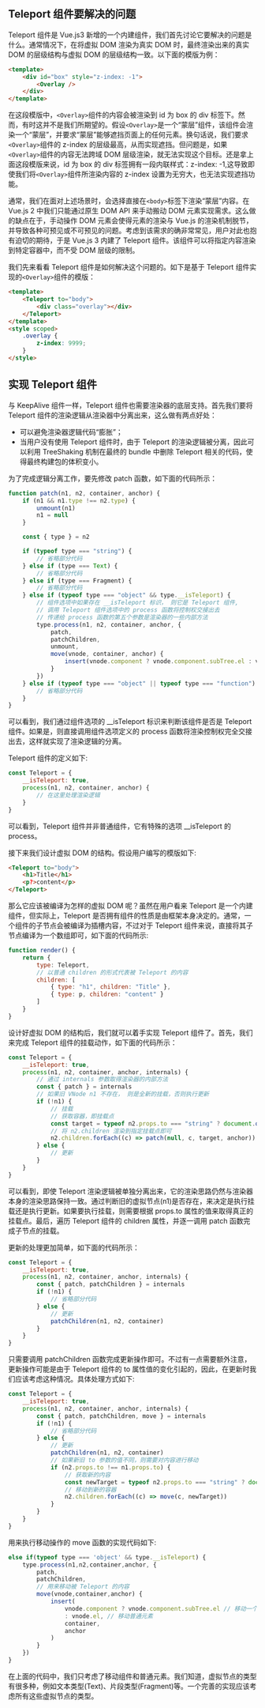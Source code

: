 ## Teleport 组件要解决的问题

Teleport 组件是 Vue.js3 新增的一个内建组件，我们首先讨论它要解决的问题是什么。通常情况下，在将虚拟 DOM 渲染为真实 DOM 时，最终渲染出来的真实 DOM 的层级结构与虚拟 DOM 的层级结构一致。以下面的模版为例：

```html
<template>
	<div id="box" style="z-index: -1">
		<Overlay />
	</div>
</template>
```

在这段模版中，`<Overlay>`组件的内容会被渲染到 id 为 box 的 div 标签下。然而，有时这并不是我们所期望的。假设`<Overlay>`是一个“蒙层”组件，该组件会渲染一个“蒙层”，并要求“蒙层”能够遮挡页面上的任何元素。换句话说，我们要求`<Overlay>`组件的 z-index 的层级最高，从而实现遮挡。但问题是，如果`<Overlay>`组件的内容无法跨域 DOM 层级渲染，就无法实现这个目标。还是拿上面这段模版来说，id 为 box 的 div 标签拥有一段内联样式：z-index: -1,这导致即使我们将`<Overlay>`组件所渲染内容的 z-index 设置为无穷大，也无法实现遮挡功能。

通常，我们在面对上述场景时，会选择直接在`<body>`标签下渲染“蒙层”内容。在 Vue.js 2 中我们只能通过原生 DOM API 来手动搬动 DOM 元素实现需求。这么做的缺点在于，手动操作 DOM 元素会使得元素的渲染与 Vue.js 的渲染机制脱节，并导致各种可预见或不可预见的问题。考虑到该需求的确非常常见，用户对此也抱有迫切的期待，于是 Vue.js 3 内建了 Teleport 组件。该组件可以将指定内容渲染到特定容器中，而不受 DOM 层级的限制。

我们先来看看 Teleport 组件是如何解决这个问题的。如下是基于 Teleport 组件实现的`<Overlay>`组件的模版：

```html
<template>
	<Teleport to="body">
		<div class="overlay"></div>
	</Teleport>
</template>
<style scoped>
	.overlay {
		z-index: 9999;
	}
</style>
```

## 实现 Teleport 组件

与 KeepAlive 组件一样，Teleport 组件也需要渲染器的底层支持。首先我们要将 Teleport 组件的渲染逻辑从渲染器中分离出来，这么做有两点好处：

- 可以避免渲染器逻辑代码“膨胀”；
- 当用户没有使用 Teleport 组件时，由于 Teleport 的渲染逻辑被分离，因此可以利用 TreeShaking 机制在最终的 bundle 中删除 Teleport 相关的代码，使得最终构建包的体积变小。

为了完成逻辑分离工作，要先修改 patch 函数，如下面的代码所示：

```js
function patch(n1, n2, container, anchor) {
	if (n1 && n1.type !== n2.type) {
		unmount(n1)
		n1 = null
	}

	const { type } = n2

	if (typeof type === "string") {
		// 省略部分代码
	} else if (type === Text) {
		// 省略部分代码
	} else if (type === Fragment) {
		// 省略部分代码
	} else if (typeof type === "object" && type.__isTeleport) {
		// 组件选项中如果存在 __isTeleport 标识， 则它是 Teleport 组件,
		// 调用 Teleport 组件选项中的 process 函数将控制权交接出去
		// 传递给 process 函数的第五个参数是渲染器的一些内部方法
		type.process(n1, n2, container, anchor, {
			patch,
			patchChildren,
			unmount,
			move(vnode, container, anchor) {
				insert(vnode.component ? vnode.component.subTree.el : vnode.el, container, anchor)
			}
		})
	} else if (typeof type === "object" || typeof type === "function") {
		// 省略部分代码
	}
}
```

可以看到，我们通过组件选项的 \_\_isTeleport 标识来判断该组件是否是 Teleport 组件。如果是，则直接调用组件选项定义的 process 函数将渲染控制权完全交接出去，这样就实现了渲染逻辑的分离。

Teleport 组件的定义如下:

```js
const Teleport = {
	__isTeleport: true,
	process(n1, n2, container, anchor) {
		// 在这里处理渲染逻辑
	}
}
```

可以看到，Teleport 组件并非普通组件，它有特殊的选项 \_\_isTeleport 的 process。

接下来我们设计虚拟 DOM 的结构。假设用户编写的模版如下:

```html
<Teleport to="body">
    <h1>Title</h1>
    <p?>content</p>
</Teleport>
```

那么它应该被编译为怎样的虚拟 DOM 呢？虽然在用户看来 Teleport 是一个内建组件，但实际上，Teleport 是否拥有组件的性质是由框架本身决定的。通常，一个组件的子节点会被编译为插槽内容，不过对于 Teleport 组件来说，直接将其子节点编译为一个数组即可，如下面的代码所示:

```js
function render() {
	return {
		type: Teleport,
		// 以普通 children 的形式代表被 Teleport 的内容
		children: [
			{ type: "h1", children: "Title" },
			{ type: p, children: "content" }
		]
	}
}
```

设计好虚拟 DOM 的结构后，我们就可以着手实现 Teleport 组件了。首先，我们来完成 Teleport 组件的挂载动作，如下面的代码所示：

```js
const Teleport = {
	__isTeleport: true,
	process(n1, n2, container, anchor, internals) {
		// 通过 internals 参数取得渲染器的内部方法
		const { patch } = internals
		// 如果旧 VNode n1 不存在， 则是全新的挂载，否则执行更新
		if (!n1) {
			// 挂载
			// 获取容器，即挂载点
			const target = typeof n2.props.to === "string" ? document.querySelector(n2.props.to) : n2.props.to
			// 将 n2.children 渲染到指定挂载点即可
			n2.children.forEach((c) => patch(null, c, target, anchor))
		} else {
			// 更新
		}
	}
}
```

可以看到，即使 Teleport 渲染逻辑被单独分离出来，它的渲染思路仍然与渲染器本身的渲染思路保持一致。通过判断旧的虚拟节点(n1)是否存在，来决定是执行挂载还是执行更新。如果要执行挂载，则需要根据 props.to 属性的值来取得真正的挂载点。最后，遍历 Teleport 组件的 children 属性，并逐一调用 patch 函数完成子节点的挂载。

更新的处理更加简单，如下面的代码所示：

```js
const Teleport = {
	__isTeleport: true,
	process(n1, n2, container, anchor, internals) {
		const { patch, patchChildren } = internals
		if (!n1) {
			// 省略部分代码
		} else {
			// 更新
			patchChildren(n1, n2, container)
		}
	}
}
```

只需要调用 patchChildren 函数完成更新操作即可。不过有一点需要额外注意，更新操作可能是由于 Teleport 组件的 to 属性值的变化引起的，因此，在更新时我们应该考虑这种情况。具体处理方式如下:

```js
const Teleport = {
	__isTeleport: true,
	process(n1, n2, container, anchor, internals) {
		const { patch, patchChildren, move } = internals
		if (!n1) {
			// 省略部分代码
		} else {
			// 更新
			patchChildren(n1, n2, container)
			// 如果新旧 to 参数的值不同，则需要对内容进行移动
			if (n2.props.to !== n1.props.to) {
				// 获取新的内容
				const newTarget = typeof n2.props.to === "string" ? document.querySelector(n2.props.to) : n2.props.to
				// 移动到新的容器
				n2.children.forEach((c) => move(c, newTarget))
			}
		}
	}
}
```

用来执行移动操作的 move 函数的实现代码如下:

```js
else if(typeof type === 'object' && type.__isTeleport) {
    type.process(n1,n2,container,anchor, {
        patch,
        patchChildren,
        // 用来移动被 Teleport 的内容
        move(vnode,container,anchor) {
            insert(
                vnode.component ? vnode.component.subTree.el // 移动一个组件
                : vnode.el, // 移动普通元素
                container,
                anchor
            )
        }
    })
}
```

在上面的代码中，我们只考虑了移动组件和普通元素。我们知道，虚拟节点的类型有很多种，例如文本类型(Text)、片段类型(Fragment)等。一个完善的实现应该考虑所有这些虚拟节点的类型。
